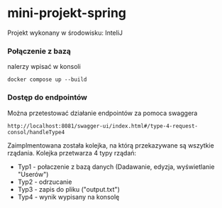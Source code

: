 # mini-projekt-spring
Projekt wykonany w środowisku: InteliJ
### Połączenie z bazą
nalerzy wpisać w konsoli
```
docker compose up --build
```
### Dostęp do endpointów
Można przetestować działanie endpointów za pomoca swaggera 
```
http://localhost:8081/swagger-ui/index.html#/type-4-request-consol/handleType4
```


Zaimplmentowana została kolejka, na którą przekazywane są wszytkie rządania. Kolejka przetwarza 4 typy rządań:
- Typ1 - połaczenie z bazą danych (Dadawanie, edyzja, wyświetlanie "Userów")
- Typ2 - odrzucanie
- Typ3 - zapis do pliku ("output.txt")
- Typ4 - wynik wypisany na konsolę
